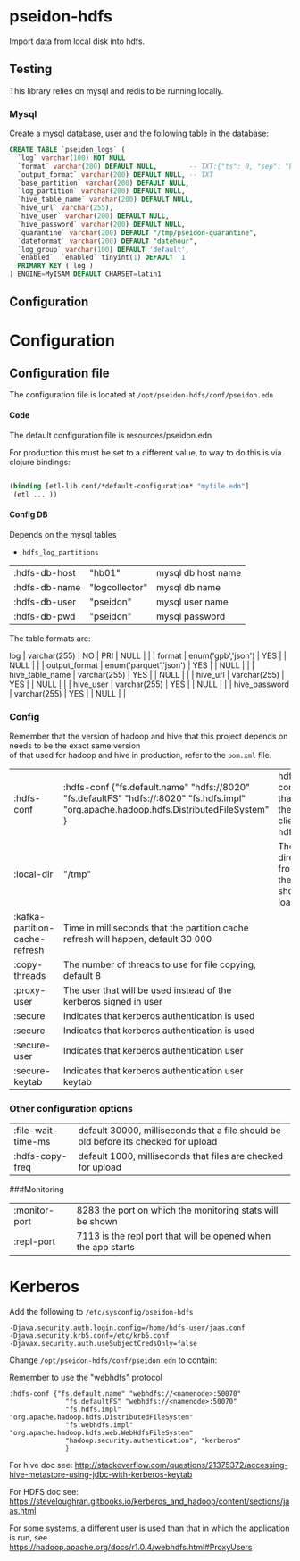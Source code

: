 # pseidon-hdfs

Import data from local disk into hdfs.

## Testing

This library relies on mysql and redis to be running locally.  

### Mysql

Create a mysql database, user and the following table in the database:

```sql
CREATE TABLE `pseidon_logs` (
  `log` varchar(100) NOT NULL
  `format` varchar(200) DEFAULT NULL,        -- TXT:{"ts": 0, "sep": "byte1"}
  `output_format` varchar(200) DEFAULT NULL, -- TXT
  `base_partition` varchar(200) DEFAULT NULL,
  `log_partition` varchar(200) DEFAULT NULL,
  `hive_table_name` varchar(200) DEFAULT NULL,
  `hive_url` varchar(255),
  `hive_user` varchar(200) DEFAULT NULL,
  `hive_password` varchar(200) DEFAULT NULL,
  `quarantine` varchar(200) DEFAULT "/tmp/pseidon-quarantine",
  `dateformat` varchar(200) DEFAULT "datehour",
  `log_group` varchar(100) DEFAULT 'default',
  `enabled`  `enabled` tinyint(1) DEFAULT '1'
  PRIMARY KEY (`log`)
) ENGINE=MyISAM DEFAULT CHARSET=latin1
```


## Configuration

# Configuration

## Configuration file

The configuration file is located at ```/opt/pseidon-hdfs/conf/pseidon.edn```

#### Code 
The default configuration file is resources/pseidon.edn  

For production this must be set to a different value, to way to do this is via clojure bindings:  

```clojure

(binding [etl-lib.conf/*default-configuration* "myfile.edn"]
 (etl ... ))
```

#### Config DB

Depends on the mysql tables

  * ```hdfs_log_partitions```
   
<table>
 <tr><td>:hdfs-db-host</td><td>"hb01"</td><td>mysql db host name</td></tr>
 <tr><td>:hdfs-db-name</td><td>"logcollector"</td><td>mysql db name</td></tr>
 <tr><td>:hdfs-db-user</td><td>"pseidon"</td><td>mysql user name</td></tr>
 <tr><td>:hdfs-db-pwd</td><td>"pseidon"</td><td>mysql password</td></tr>
</table>

The table formats are:

 log             | varchar(255)           | NO   | PRI | NULL    |       |
| format          | enum('gpb','json')     | YES  |     | NULL    |       |
| output_format   | enum('parquet','json') | YES  |     | NULL    |       |
| hive_table_name | varchar(255)           | YES  |     | NULL    |       |
| hive_url        | varchar(255)           | YES  |     | NULL    |       |
| hive_user       | varchar(255)           | YES  |     | NULL    |       |
| hive_password   | varchar(255)           | YES  |     | NULL    |       |


### Config

Remember that the version of hadoop and hive that this project depends on needs to be the exact same version  
of that used for hadoop and hive in production, refer to the ```pom.xml``` file.

<table>
 <tr><td>:hdfs-conf</td><td>
  :hdfs-conf {"fs.default.name" "hdfs://<namenode>8020"
              "fs.defaultFS" "hdfs://<namenode>:8020"
              "fs.hdfs.impl" "org.apache.hadoop.hdfs.DistributedFileSystem"
            }
  </td><td>hdfs configuration that points the hadoop client to the hdfs cluster</td></tr>
 <tr><td>:local-dir</td><td>"/tmp"</td><td>The directory from which the data should be loaded from</td></tr>
 <tr><td>:kafka-partition-cache-refresh</td><td>Time in milliseconds that the partition cache refresh will happen, default 30 000</td></tr>
 <tr><td>:copy-threads</td><td>The number of threads to use for file copying, default 8</td></tr>
 <tr><td>:proxy-user</td><td>The user that will be used instead of the kerberos signed in user</td></tr>
 <tr><td>:secure</td><td>Indicates that kerberos authentication is used</td></tr>
 <tr><td>:secure</td><td>Indicates that kerberos authentication is used</td></tr>
 <tr><td>:secure-user</td><td>Indicates that kerberos authentication user</td></tr>
 <tr><td>:secure-keytab</td><td>Indicates that kerberos authentication user keytab</td></tr>
</table>

### Other configuration options

<table>
<tr><td>:file-wait-time-ms</td><td>default 30000, milliseconds that a file should be old before its checked for upload</td></tr>
<tr><td>:hdfs-copy-freq</td><td>default 1000, milliseconds that files are checked for upload</td></tr>
</table>
###Monitoring

<table>
<tr><td>:monitor-port</td><td>8283 the port on which the monitoring stats will be shown</td></tr>
<tr><td>:repl-port</td><td>7113 is the repl port that will be opened when the app starts</td></tr>
</table>


# Kerberos

Add the following to ```/etc/sysconfig/pseidon-hdfs```

```
-Djava.security.auth.login.config=/home/hdfs-user/jaas.conf
-Djava.security.krb5.conf=/etc/krb5.conf
-Djavax.security.auth.useSubjectCredsOnly=false
```

Change ```/opt/pseidon-hdfs/conf/pseidon.edn``` to contain:

Remember to use the "webhdfs" protocol

```
:hdfs-conf {"fs.default.name" "webhdfs://<namenode>:50070"
              "fs.defaultFS" "webhdfs://<namenode>:50070"
              "fs.hdfs.impl" "org.apache.hadoop.hdfs.DistributedFileSystem"
              "fs.webhdfs.impl" "org.apache.hadoop.hdfs.web.WebHdfsFileSystem"
              "hadoop.security.authentication", "kerberos"
              }
```

For hive doc see: http://stackoverflow.com/questions/21375372/accessing-hive-metastore-using-jdbc-with-kerberos-keytab

For HDFS doc see: https://steveloughran.gitbooks.io/kerberos_and_hadoop/content/sections/jaas.html

For some systems, a different user is used than that in which the application is run, see https://hadoop.apache.org/docs/r1.0.4/webhdfs.html#ProxyUsers
